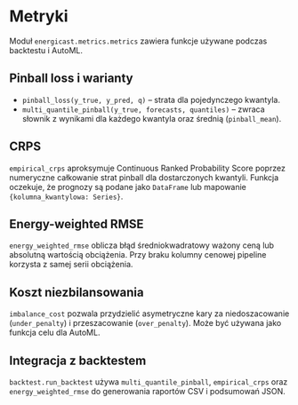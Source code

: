 # Metryki

Moduł `energicast.metrics.metrics` zawiera funkcje używane podczas backtestu i AutoML.

## Pinball loss i warianty

- `pinball_loss(y_true, y_pred, q)` – strata dla pojedynczego kwantyla.
- `multi_quantile_pinball(y_true, forecasts, quantiles)` – zwraca słownik z wynikami
  dla każdego kwantyla oraz średnią (`pinball_mean`).

## CRPS

`empirical_crps` aproksymuje Continuous Ranked Probability Score poprzez numeryczne
całkowanie strat pinball dla dostarczonych kwantyli. Funkcja oczekuje, że prognozy są
podane jako `DataFrame` lub mapowanie `{kolumna_kwantylowa: Series}`.

## Energy-weighted RMSE

`energy_weighted_rmse` oblicza błąd średniokwadratowy ważony ceną lub absolutną wartością
obciążenia. Przy braku kolumny cenowej pipeline korzysta z samej serii obciążenia.

## Koszt niezbilansowania

`imbalance_cost` pozwala przydzielić asymetryczne kary za niedoszacowanie (`under_penalty`)
 i przeszacowanie (`over_penalty`). Może być używana jako funkcja celu dla AutoML.

## Integracja z backtestem

`backtest.run_backtest` używa `multi_quantile_pinball`, `empirical_crps` oraz
`energy_weighted_rmse` do generowania raportów CSV i podsumowań JSON.
